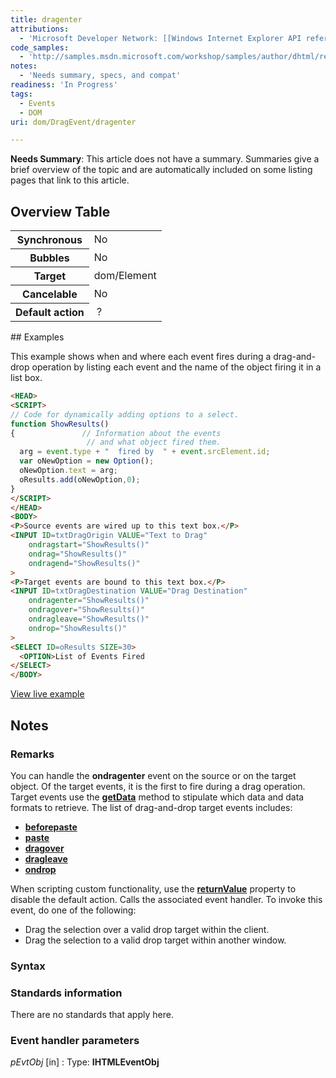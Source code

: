 ```yaml
---
title: dragenter
attributions:
  - 'Microsoft Developer Network: [[Windows Internet Explorer API reference](http://msdn.microsoft.com/en-us/library/ie/hh828809%28v=vs.85%29.aspx) Article]'
code_samples:
  - 'http://samples.msdn.microsoft.com/workshop/samples/author/dhtml/refs/DragDropEventsEX.htm'
notes:
  - 'Needs summary, specs, and compat'
readiness: 'In Progress'
tags:
  - Events
  - DOM
uri: dom/DragEvent/dragenter

---
```

**Needs Summary**: This article does not have a summary. Summaries give a brief overview of the topic and are automatically included on some listing pages that link to this article.

## Overview Table

<table class="wikitable">
<tr>
<th>
Synchronous

</th>
<td>
No

</td>
</tr>
<tr>
<th>
Bubbles

</th>
<td>
No

</td>
</tr>
<tr>
<th>
Target

</th>
<td>
dom/Element

</td>
</tr>
<tr>
<th>
Cancelable

</th>
<td>
No

</td>
</tr>
<tr>
<th>
Default action

</th>
<td>
 ?

</td>
</tr>
</table>
## Examples

This example shows when and where each event fires during a drag-and-drop operation by listing each event and the name of the object firing it in a list box.

``` html
<HEAD>
<SCRIPT>
// Code for dynamically adding options to a select.
function ShowResults()
{               // Information about the events
                 // and what object fired them.
  arg = event.type + "  fired by  " + event.srcElement.id;
  var oNewOption = new Option();
  oNewOption.text = arg;
  oResults.add(oNewOption,0);
}
</SCRIPT>
</HEAD>
<BODY>
<P>Source events are wired up to this text box.</P>
<INPUT ID=txtDragOrigin VALUE="Text to Drag"
    ondragstart="ShowResults()"
    ondrag="ShowResults()"
    ondragend="ShowResults()"
>
<P>Target events are bound to this text box.</P>
<INPUT ID=txtDragDestination VALUE="Drag Destination"
    ondragenter="ShowResults()"
    ondragover="ShowResults()"
    ondragleave="ShowResults()"
    ondrop="ShowResults()"
>
<SELECT ID=oResults SIZE=30>
  <OPTION>List of Events Fired
</SELECT>
</BODY>
```

[View live example](http://samples.msdn.microsoft.com/workshop/samples/author/dhtml/refs/DragDropEventsEX.htm)

## Notes

### Remarks

You can handle the **ondragenter** event on the source or on the target object. Of the target events, it is the first to fire during a drag operation. Target events use the [**getData**](/dom/DataTransfer/getData) method to stipulate which data and data formats to retrieve. The list of drag-and-drop target events includes:

-   [**beforepaste**](/dom/Event/beforepaste)
-   [**paste**](/dom/Element/paste)
-   [**dragover**](/dom/DragEvent/dragover)
-   [**dragleave**](/dom/DragEvent/dragleave)
-   [**ondrop**](/dom/DragEvent/drop)

When scripting custom functionality, use the [**returnValue**](/dom/BeforeUnloadEvent/returnValue) property to disable the default action. Calls the associated event handler. To invoke this event, do one of the following:

-   Drag the selection over a valid drop target within the client.
-   Drag the selection to a valid drop target within another window.

### Syntax

### Standards information

There are no standards that apply here.

### Event handler parameters

*pEvtObj* [in]
:   Type: ****IHTMLEventObj****
